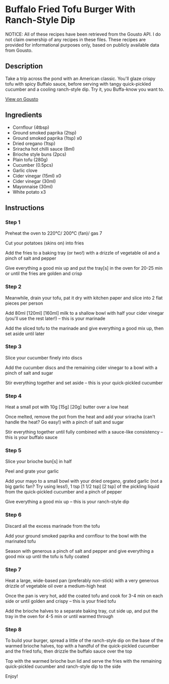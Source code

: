 # Buffalo Fried Tofu Burger With Ranch-Style Dip

NOTICE: All of these recipes have been retrieved from the Gousto API. I do not claim ownership of any recipes in these files. These recipes are provided for informational purposes only, based on publicly available data from Gousto.

## Description

Take a trip across the pond with an American classic. You'll glaze crispy tofu with spicy Buffalo sauce, before serving with tangy quick-pickled cucumber and a cooling ranch-style dip. Try it, you Buffa-know you want to. 

[View on Gousto](https://www.gousto.co.uk/recipes/cookbook/buffalo-fried-tofu-burger-with-pickles-ranch-style-dip)

## Ingredients

- Cornflour (4tbsp)
- Ground smoked paprika (2tsp)
- Ground smoked paprika (1tsp) x0
- Dried oregano (1tsp)
- Sriracha hot chilli sauce (8ml)
- Brioche style buns (2pcs)
- Plain tofu (280g)
- Cucumber (0.5pcs)
- Garlic clove
- Cider vinegar (15ml) x0
- Cider vinegar (30ml)
- Mayonnaise (30ml)
- White potato x3

## Instructions


### Step 1

Preheat the oven to 220°C/ 200°C (fan)/ gas 7

Cut your potatoes (skins on) into fries

Add the fries to a baking tray (or two!) with a drizzle of vegetable oil and a pinch of salt and pepper

Give everything a good mix up and put the tray[s] in the oven for 20-25 min or until the fries are golden and crisp


### Step 2

Meanwhile, drain your tofu, pat it dry with kitchen paper and slice into 2 flat pieces per person

Add 80ml<span class="text-purple"> [120ml] </span><span class="text-danger">[160ml]</span> milk to a shallow bowl with half your cider vinegar (you'll use the rest later!) – this is your marinade

Add the sliced tofu to the marinade and give everything a good mix up, then set aside until later


### Step 3

Slice your cucumber finely into discs

Add the cucumber discs and the remaining cider vinegar to a bowl with a pinch of salt and sugar

Stir everything together and set aside – this is your quick-pickled cucumber


### Step 4

Heat a small pot with 10g <span class="text-purple">[15g]</span> <span class="text-danger">[20g]</span> butter over a low heat

Once melted, remove the pot from the heat and add your sriracha (can't handle the heat? Go easy!) with a pinch of salt and sugar

Stir everything together until fully combined with a sauce-like consistency – this is your buffalo sauce


### Step 5

Slice your brioche bun[s] in half

Peel and grate your garlic

Add your mayo to a small bowl with your dried oregano, grated garlic (not a big garlic fan? Try using less!), 1 tsp <span class="text-purple">[1 1/2 tsp]</span> <span class="text-danger">[2 tsp]</span> of the pickling liquid from the quick-pickled cucumber and a pinch of pepper

Give everything a good mix up – this is your ranch-style dip


### Step 6

Discard all the excess marinade from the tofu

Add your ground smoked paprika and cornflour to the bowl with the marinated tofu

Season with generous a pinch of salt and pepper and give everything a good mix up until the tofu is fully coated


### Step 7

Heat a large, wide-based pan (preferably non-stick) with a very generous drizzle of vegetable oil over a medium-high heat

Once the pan is very hot, add the coated tofu and cook for 3-4 min on each side or until golden and crispy – this is your fried tofu

Add the brioche halves to a separate baking tray, cut side up, and put the tray in the oven for 4-5 min or until warmed through

### Step 8

To build your burger, spread a little of the ranch-style dip on the base of the warmed brioche halves, top with a handful of the quick-pickled cucumber and the fried tofu, then drizzle the buffalo sauce over the top

Top with the warmed brioche bun lid and serve the fries with the remaining quick-pickled cucumber and ranch-style dip to the side

Enjoy!

